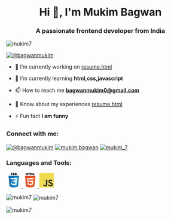 <h1 align="center">Hi 👋, I'm Mukim Bagwan</h1>
<h3 align="center">A passionate frontend developer from India</h3>

<p align="left"> <img src="https://komarev.com/ghpvc/?username=mukim7&label=Profile%20views&color=0e75b6&style=flat" alt="mukim7" /> </p>

<p align="left"> <a href="https://twitter.com/@bagwanmukim" target="blank"><img src="https://img.shields.io/twitter/follow/@bagwanmukim?logo=twitter&style=for-the-badge" alt="@bagwanmukim" /></a> </p>

- 🔭 I’m currently working on [resume.html](resume.html)

- 🌱 I’m currently learning **html,css,javascript**

- 📫 How to reach me **bagwanmukim0@gmail.com**

- 📄 Know about my experiences [resume.html](resume.html)

- ⚡ Fun fact **I am funny**

<h3 align="left">Connect with me:</h3>
<p align="left">
<a href="https://twitter.com/@bagwanmukim" target="blank"><img align="center" src="https://raw.githubusercontent.com/rahuldkjain/github-profile-readme-generator/master/src/images/icons/Social/twitter.svg" alt="@bagwanmukim" height="30" width="40" /></a>
<a href="https://fb.com/mukim bagwan" target="blank"><img align="center" src="https://raw.githubusercontent.com/rahuldkjain/github-profile-readme-generator/master/src/images/icons/Social/facebook.svg" alt="mukim bagwan" height="30" width="40" /></a>
<a href="https://instagram.com/mukim_7" target="blank"><img align="center" src="https://raw.githubusercontent.com/rahuldkjain/github-profile-readme-generator/master/src/images/icons/Social/instagram.svg" alt="mukim_7" height="30" width="40" /></a>
</p>

<h3 align="left">Languages and Tools:</h3>
<p align="left"> <a href="https://www.w3schools.com/css/" target="_blank" rel="noreferrer"> <img src="https://raw.githubusercontent.com/devicons/devicon/master/icons/css3/css3-original-wordmark.svg" alt="css3" width="40" height="40"/> </a> <a href="https://www.w3.org/html/" target="_blank" rel="noreferrer"> <img src="https://raw.githubusercontent.com/devicons/devicon/master/icons/html5/html5-original-wordmark.svg" alt="html5" width="40" height="40"/> </a> <a href="https://developer.mozilla.org/en-US/docs/Web/JavaScript" target="_blank" rel="noreferrer"> <img src="https://raw.githubusercontent.com/devicons/devicon/master/icons/javascript/javascript-original.svg" alt="javascript" width="40" height="40"/> </a> </p>

<p><img align="left" src="https://github-readme-stats.vercel.app/api/top-langs?username=mukim7&show_icons=true&locale=en&layout=compact" alt="mukim7" /></p>

<p>&nbsp;<img align="center" src="https://github-readme-stats.vercel.app/api?username=mukim7&show_icons=true&locale=en" alt="mukim7" /></p>

<p><img align="center" src="https://github-readme-streak-stats.herokuapp.com/?user=mukim7&" alt="mukim7" /></p>

